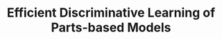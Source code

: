 ---
title: "Efficient Discriminative Learning of Parts-based Models"
year: 2009
pdf_url: "http://www.robots.ox.ac.uk/~phst/Papers/2009/ICCV09/Discriminative.pdf"
category: "vision"
author_list: "M Pawan Kumar, Philip H.S. Torr, Andrew Zisserman"
grant: "NULL"
pub_in: "Proceedings IEEE Twelfth International Conference on Computer Vision"
---